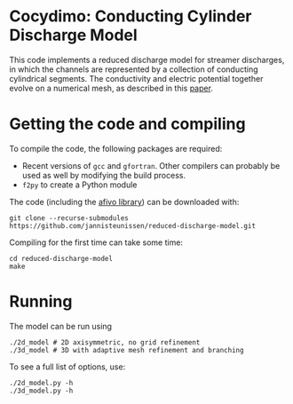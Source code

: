 Cocydimo: Conducting Cylinder Discharge Model
====

This code implements a reduced discharge model for streamer discharges, in which the channels are represented by a collection of conducting cylindrical segments. The conductivity and electric potential together evolve on a numerical mesh, as described in this [paper](https://arxiv.org/abs/2501.06093).

Getting the code and compiling
==

To compile the code, the following packages are required:

* Recent versions of `gcc` and `gfortran`. Other compilers can probably be used as well by modifying the build process.
* `f2py` to create a Python module

The code (including the [afivo library](https://github.com/MD-CWI/afivo)) can be downloaded with:

    git clone --recurse-submodules https://github.com/jannisteunissen/reduced-discharge-model.git

Compiling for the first time can take some time:

    cd reduced-discharge-model
    make

Running
==

The model can be run using

    ./2d_model # 2D axisymmetric, no grid refinement
    ./3d_model # 3D with adaptive mesh refinement and branching

To see a full list of options, use:

    ./2d_model.py -h
    ./3d_model.py -h
